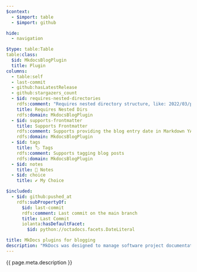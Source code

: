 ```yaml
---
$context:
  - $import: table
  - $import: github

hide:
  - navigation

$type: table:Table
table:class:
  $id: MkdocsBlogPlugin
  title: Plugin
columns:
  - table:self
  - last-commit
  - github:hasLatestRelease
  - github:stargazers_count
  - $id: requires-nested-directories
    rdfs:comment: "Requires nested directory structure, like: 2022/03/page.md"
    title: Requires Nested Dirs
    rdfs:domain: MkdocsBlogPlugin
  - $id: supports-frontmatter
    title: Supports Frontmatter
    rdfs:comment: Supports providing the blog entry date in Markdown YAML front matter.
    rdfs:domain: MkdocsBlogPlugin
  - $id: tags
    title: 🏷️ Tags
    rdfs:comment: Supports tagging blog posts
    rdfs:domain: MkdocsBlogPlugin
  - $id: notes
    title: 💬 Notes
  - $id: choice
    title: ✔️ My Choice

$included:
  - $id: github:pushed_at
    rdfs:subPropertyOf:
      $id: last-commit
      rdfs:comment: Last commit on the main branch
      title: Last Commit
      iolanta:hasDefaultFacet:
        $id: python://octadocs.facets.DateLiteral

title: MkDocs plugins for blogging
description: "MkDocs was designed to manage software project documentation, but in fact it is a very wide purpose static site generator. Can you use it to write your personal blog? Yes, most assuredly. Here are a few plugins for that."
---
```


{{ page.meta.description }}
